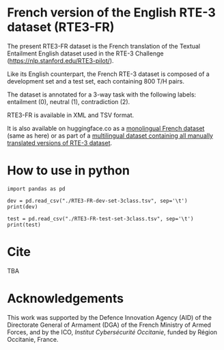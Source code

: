# French version of the English RTE-3 dataset (RTE3-FR)

The present RTE3-FR dataset is the French translation of the Textual Entailment English dataset used in the RTE-3 Challenge (https://nlp.stanford.edu/RTE3-pilot/).

Like its English counterpart, the French RTE-3 dataset is composed of a development set and a test set, each containing 800 T/H pairs.

The dataset is annotated for a 3-way task with the following labels: entailment (0), neutral (1), contradiction (2). 

RTE3-FR is available in XML and TSV format.

It is also available on huggingface.co as a [monolingual French dataset](https://huggingface.co/datasets/maximoss/rte3-french) (same as here) or as part of a [multilingual dataset containing all manually translated versions of RTE-3 dataset](https://huggingface.co/datasets/maximoss/rte3-multi). 

# How to use in python

```
import pandas as pd

dev = pd.read_csv("./RTE3-FR-dev-set-3class.tsv", sep='\t')
print(dev)

test = pd.read_csv("./RTE3-FR-test-set-3class.tsv", sep='\t')
print(test)
```

# Cite

TBA

# Acknowledgements

This work was supported by the Defence Innovation Agency (AID) of the Directorate General of Armament (DGA) of the French Ministry of Armed Forces, and by the ICO, _Institut Cybersécurité Occitanie_, funded by Région Occitanie, France.
